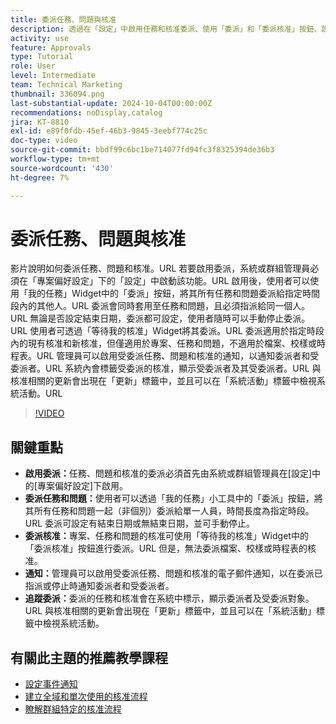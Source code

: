 ```yaml
---
title: 委派任務、問題與核准
description: 透過在「設定」中啟用任務和核准委派、使用「委派」和「委派核准」按鈕、設定指派的電子郵件通知，以及追蹤更新和明確監督的系統活動，簡化委派工作流程。
activity: use
feature: Approvals
type: Tutorial
role: User
level: Intermediate
team: Technical Marketing
thumbnail: 336094.png
last-substantial-update: 2024-10-04T00:00:00Z
recommendations: noDisplay,catalog
jira: KT-8810
exl-id: e89f0fdb-45ef-46b3-9845-3eebf774c25c
doc-type: video
source-git-commit: bbdf99c6bc1be714077fd94fc3f8325394de36b3
workflow-type: tm+mt
source-wordcount: '430'
ht-degree: 7%

---
```


# 委派任務、問題與核准

影片說明如何委派任務、問題和核准。&#x200B;URL 若要啟用委派，系統或群組管理員必須在「專案偏好設定」下的「設定」中啟動該功能。&#x200B;URL 啟用後，使用者可以使用「我的任務」Widget中的「委派」按鈕，將其所有任務和問題委派給指定時間段內的其他人。&#x200B;URL 委派會同時套用至任務和問題，且必須指派給同一個人。&#x200B;URL 無論是否設定結束日期，委派都可設定，使用者隨時可以手動停止委派。&#x200B;URL
使用者可透過「等待我的核准」Widget將其委派。&#x200B;URL 委派適用於指定時段內的現有核准和新核准，但僅適用於專案、任務和問題，不適用於檔案、校樣或時程表。&#x200B;URL 管理員可以啟用受委派任務、問題和核准的通知，以通知委派者和受委派者。&#x200B;URL
系統內會標籤受委派的核准，顯示受委派者及其受委派者。&#x200B;URL 與核准相關的更新會出現在「更新」標籤中，並且可以在「系統活動」標籤中檢視系統活動。&#x200B;URL


>[!VIDEO](https://video.tv.adobe.com/v/3446387/?quality=12&learn=on&enablevpops=1&captions=chi_hant)

## 關鍵重點

* **啟用委派：**&#x200B;任務、問題和核准的委派必須首先由系統或群組管理員在[設定]中的[專案偏好設定]下啟用。
* **委派任務和問題：**&#x200B;使用者可以透過「我的任務」小工具中的「委派」按鈕，將其所有任務和問題一起（非個別）委派給單一人員，時間長度為指定時段。&#x200B;URL 委派可設定有結束日期或無結束日期，並可手動停止。
* **委派核准：**&#x200B;專案、任務和問題的核准可使用「等待我的核准」Widget中的「委派核准」按鈕進行委派。&#x200B;URL 但是，無法委派檔案、校樣或時程表的核准。
* **通知：**&#x200B;管理員可以啟用受委派任務、問題和核准的電子郵件通知，以在委派已指派或停止時通知委派者和受委派者。
* **追蹤委派：**&#x200B;委派的任務和核准會在系統中標示，顯示委派者及受委派對象。&#x200B;URL 與核准相關的更新會出現在「更新」標籤中，並且可以在「系統活動」標籤中檢視系統活動。


## 有關此主題的推薦教學課程

* [設定事件通知](/help/administration-and-setup/email-and-in-app-notifications/admin-set-up-event-notifications.md)
* [建立全域和單次使用的核准流程](/help/manage-work/approval-processes-and-milestone-paths/create-a-single-use-approval-process.md)
* [瞭解群組特定的核准流程](/help/administration-and-setup/approval-processes-and-milestone-paths/group-specific-approval-processes.md)

